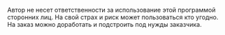 Автор не несет ответственности за использование этой программой сторонних лиц. 
На свой страх и риск может пользоваться кто угодно. 
На заказ можно доработать и подстроить под нужды заказчика.
